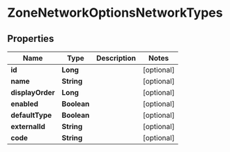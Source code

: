 

# ZoneNetworkOptionsNetworkTypes

## Properties

Name | Type | Description | Notes
------------ | ------------- | ------------- | -------------
**id** | **Long** |  |  [optional]
**name** | **String** |  |  [optional]
**displayOrder** | **Long** |  |  [optional]
**enabled** | **Boolean** |  |  [optional]
**defaultType** | **Boolean** |  |  [optional]
**externalId** | **String** |  |  [optional]
**code** | **String** |  |  [optional]



